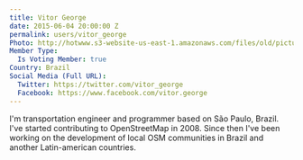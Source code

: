 ```yaml
---
title: Vitor George
date: 2015-06-04 20:00:00 Z
permalink: users/vitor_george
Photo: http://hotwww.s3-website-us-east-1.amazonaws.com/files/old/pictures/picture-304-1434988965.jpg
Member Type:
  Is Voting Member: true
Country: Brazil
Social Media (Full URL):
  Twitter: https://twitter.com/vitor_george
  Facebook: https://www.facebook.com/vitor.george
---
```


<p>I'm transportation engineer and programmer based on São Paulo, Brazil. I've started contributing to OpenStreetMap in 2008. Since then I've been working on the development of local OSM communities in Brazil and another Latin-american countries.</p>
